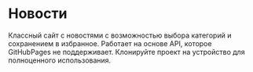 # Новости
Классный сайт с новостями с возможностью выбора категорий и сохранением в избранное. Работает на основе API, которое GitHubPages не поддерживает. Клонируйте проект на устройство для полноценного использования.
